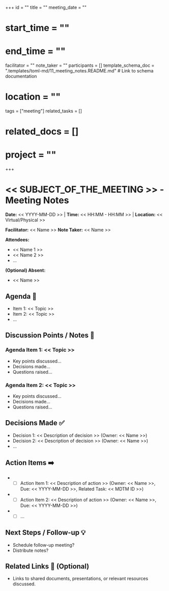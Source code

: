 +++
id = ""
title = ""
meeting_date = ""
# start_time = ""
# end_time = ""
facilitator = ""
note_taker = ""
participants = []
template_schema_doc = ".templates/toml-md/11_meeting_notes.README.md" # Link to schema documentation
# location = ""
tags = ["meeting"]
related_tasks = []
# related_docs = []
# project = ""
+++

# << SUBJECT_OF_THE_MEETING >> - Meeting Notes

**Date:** << YYYY-MM-DD >> | **Time:** << HH:MM - HH:MM >> | **Location:** << Virtual/Physical >>

**Facilitator:** << Name >>
**Note Taker:** << Name >>

**Attendees:**
*   << Name 1 >>
*   << Name 2 >>
*   ...

**(Optional) Absent:**
*   << Name >>

## Agenda 🎯

*   Item 1: << Topic >>
*   Item 2: << Topic >>
*   ...

## Discussion Points / Notes 📝

### Agenda Item 1: << Topic >>

*   Key points discussed...
*   Decisions made...
*   Questions raised...

### Agenda Item 2: << Topic >>

*   Key points discussed...
*   Decisions made...
*   Questions raised...

## Decisions Made ✅

*   Decision 1: << Description of decision >> (Owner: << Name >>)
*   Decision 2: << Description of decision >> (Owner: << Name >>)
*   ...

## Action Items ➡️

*   - [ ] Action Item 1: << Description of action >> (Owner: << Name >>, Due: << YYYY-MM-DD >>, Related Task: << MDTM ID >>)
*   - [ ] Action Item 2: << Description of action >> (Owner: << Name >>, Due: << YYYY-MM-DD >>)
*   - [ ] ...

## Next Steps / Follow-up 💡

*   Schedule follow-up meeting?
*   Distribute notes?

## Related Links 🔗 (Optional)

*   Links to shared documents, presentations, or relevant resources discussed.